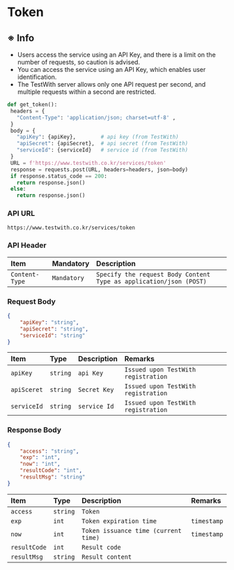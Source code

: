 # Token
## ※ Info
- Users access the service using an API Key, and there is a limit on the number of requests, so caution is advised.
- You can access the service using an API Key, which enables user identification.
- The TestWith server allows only one API request per second, and multiple requests within a second are restricted.
 
 ```python
def get_token():
  headers = {
    "Content-Type": 'application/json; charset=utf-8' ,
  }
  body = {
    "apiKey": {apiKey},        # api key (from TestWith)
    "apiSecret": {apiSecret},  # api secret (from TestWith)
    "serviceId": {serviceId}   # service id (from TestWith)
  }
  URL = f'https://www.testwith.co.kr/services/token'
  response = requests.post(URL, headers=headers, json=body)
  if response.status_code == 200:
    return response.json()
  else:
    return response.json()
```

### API URL

```HTTPS
https://www.testwith.co.kr/services/token
```

### API Header

|Item|Mandatory|Description|
|:--------|:-----|:------------|
|`Content-Type`|`Mandatory`|`Specify the request Body Content Type as application/json (POST)` |

### Request Body
```JSON
{
    "apiKey": "string",
    "apiSecret": "string",
    "serviceId": "string"
}
```
|Item|Type|Description|Remarks|
|:--------|:-----|:------------|:-----|
|`apiKey`|`string`|`api Key`|`Issued upon TestWith registration`|
|`apiSceret`|`string`|`Secret Key`|`Issued upon TestWith registration`|
|`serviceId`|`string`|`service Id`|`Issued upon TestWith registration`|

### Response Body
```JSON
{
    "access": "string",
    "exp": "int",
    "now": "int",
    "resultCode": "int",
    "resultMsg": "string"
}
```

|Item|Type|Description|Remarks|
|:--------|:-----|:------------|:-----|
|`access`|`string`|`Token`||
|`exp`|`int`|`Token expiration time`|`timestamp`|
|`now`|`int`|`Token issuance time (current time)`|`timestamp`|
|`resultCode`|`int`|`Result code`||
|`resultMsg`|`string`|`Result content`||